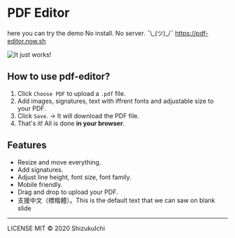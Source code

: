 # PDF Editor

here you can try the demo 
No install. No server. ¯\\\_(ツ)\_/¯ https://pdf-editor.now.sh
>>

![It just works!](https://i.imgur.com/m3weLXQ.gif)

## How to use pdf-editor?

1. Click `Choose PDF` to upload a `.pdf` file.
2. Add images, signatures, text with iffrent fonts and adjustable size to your PDF.
3. Click `Save`. -> It will download the PDF file.
4. That's it! All is done **in your browser**.

## Features

- Resize and move everything.
- Add signatures.
- Adjust line height, font size, font family.
- Mobile friendly.
- Drag and drop to upload your PDF.
- 支援中文（標楷體）。This is the default text that we can saw on blank slide

---

LICENSE MIT © 2020 ShizukuIchi
